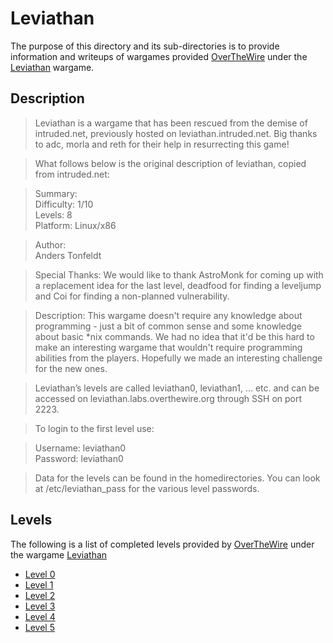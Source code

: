 # Leviathan

The purpose of this directory and its sub-directories is to provide information and writeups of wargames provided [OverTheWire](http://overthewire.org/wargames/) under the [Leviathan](http://overthewire.org/wargames/leviathan/) wargame.

## Description
>Leviathan is a wargame that has been rescued from the demise of intruded.net, previously hosted on leviathan.intruded.net. Big thanks to adc, morla and reth for their help in resurrecting this game!

>What follows below is the original description of leviathan, copied from intruded.net:

>Summary:  
Difficulty:     1/10  
Levels:         8  
Platform:   Linux/x86

> Author:  
Anders Tonfeldt

>Special Thanks:
We would like to thank AstroMonk for coming up with a replacement idea for the last level,
deadfood for finding a leveljump and Coi for finding a non-planned vulnerability.

>Description:
This wargame doesn't require any knowledge about programming - just a bit of common
sense and some knowledge about basic *nix commands. We had no idea that it'd be this
hard to make an interesting wargame that wouldn't require programming abilities from 
the players. Hopefully we made an interesting challenge for the new ones.

>Leviathan’s levels are called leviathan0, leviathan1, … etc. and can be accessed on leviathan.labs.overthewire.org through SSH on port 2223.

>To login to the first level use:

>Username: leviathan0  
Password: leviathan0

>Data for the levels can be found in the homedirectories. You can look at /etc/leviathan_pass for the various level passwords.


## Levels
The following is a list of completed levels provided by [OverTheWire](http://overthewire.org/wargames/) under the wargame [Leviathan](http://overthewire.org/wargames/leviathan/) 
- [Level 0](https://github.com/JFarina5/Cyber-Writeups/tree/master/overthewire/Bandit/Level%200)
- [Level 1](https://github.com/JFarina5/Cyber-Writeups/tree/master/overthewire/Bandit/Level%201)
- [Level 2](https://github.com/JFarina5/Cyber-Writeups/tree/master/overthewire/Bandit/Level%202)
- [Level 3](https://github.com/JFarina5/Cyber-Writeups/tree/master/overthewire/Bandit/Level%203)
- [Level 4](https://github.com/JFarina5/Cyber-Writeups/tree/master/overthewire/Bandit/Level%204)
- [Level 5](https://github.com/JFarina5/Cyber-Writeups/tree/master/overthewire/Bandit/Level%205)
